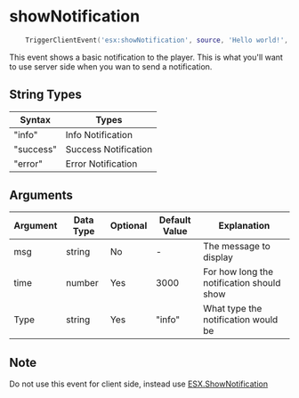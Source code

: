 # showNotification

```lua
	TriggerClientEvent('esx:showNotification', source, 'Hello world!', "info", time)
```

This event shows a basic notification to the player. This is what you'll want to use server side when you wan to send a notification.

## String Types

| Syntax | Types           |
|-----------|----------------------|
| "info"    | Info Notification    |
| "success" | Success Notification |
| "error"   | Error Notification   |

## Arguments

| Argument      | Data Type | Optional | Default Value | Explanation                                                                                       |
|---------------|-----------|----------|---------------|---------------------------------------------------------------------------------------------------|
| msg           | string    | No       | -             | The message to display                                                                            |
| time          | number    | Yes      | 3000          | For how long the notification should show                                                         |
| Type          | string    | Yes      | "info"        | What type the notification would be                                                               |


## Note

Do not use this event for client side, instead use [ESX.ShowNotification](./../functions/shownotification)

